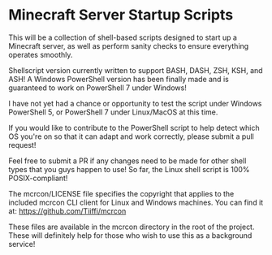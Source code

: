 # Minecraft Server Startup Scripts

This will be a collection of shell-based scripts designed to start up a Minecraft server, as well as perform sanity checks to ensure everything operates smoothly.

Shellscript version currently written to support BASH, DASH, ZSH, KSH, and ASH! A Windows PowerShell version has been finally made and is guaranteed to work on PowerShell 7 under Windows!

I have not yet had a chance or opportunity to test the script under Windows PowerShell 5, or PowerShell 7 under Linux/MacOS at this time.

If you would like to contribute to the PowerShell script to help detect which OS you're on so that it can adapt and work correctly, please submit a pull request!

Feel free to submit a PR if any changes need to be made for other shell types that you guys happen to use! So far, the Linux shell script is 100% POSIX-compliant!

The mcrcon/LICENSE file specifies the copyright that applies to the included mcrcon CLI client for Linux and Windows machines. You can find it at: https://github.com/Tiiffi/mcrcon

These files are available in the mcrcon directory in the root of the project. These will definitely help for those who wish to use this as a background service!
